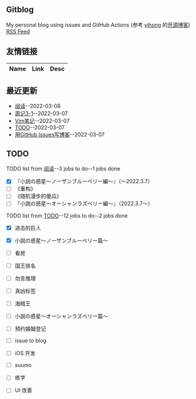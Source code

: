 ## Gitblog
My personal blog using issues and GitHub Actions (参考 [yihong](https://github.com/yihong0618) 的[开源博客](https://github.com/yihong0618/gitblog/issues/177))
[RSS Feed](https://raw.githubusercontent.com/wjianbo/blog-data/main/feed.xml)
## 友情链接
| Name | Link | Desc | 
 | ---- | ---- | ---- |
## 最近更新
- [阅读](https://github.com/wjianbo/blog-data/issues/5)--2022-03-08
- [周记3-1](https://github.com/wjianbo/blog-data/issues/4)--2022-03-07
- [Vim笔记](https://github.com/wjianbo/blog-data/issues/3)--2022-03-07
- [TODO](https://github.com/wjianbo/blog-data/issues/2)--2022-03-07
- [用GitHub Issues写博客](https://github.com/wjianbo/blog-data/issues/1)--2022-03-07
## TODO
TODO list from [阅读](https://github.com/wjianbo/blog-data/issues/5)--3 jobs to do--1 jobs done
- [x] 『小説の惑星〜ノーザンブルーベリー編～』（～2022.3.7）
- [ ] 《重构》
- [ ] 《随机漫步的傻瓜》
- [ ] 『小説の惑星〜オーシャンラズベリー編～』（2022.3.7〜）

TODO list from [TODO](https://github.com/wjianbo/blog-data/issues/2)--12 jobs to do--2 jobs done
- [x] 进击的巨人
- [x] 小説の惑星〜ノーザンブルーベリー篇〜
- [ ] 看房
- [ ] 国王排名
- [ ] 勿言推理
- [ ] 真凶标签
- [ ] 海贼王
- [ ] 小説の惑星〜オーシャンラズベリー篇〜
- [ ] 预约婚姻登记
- [ ] issue to blog
- [ ] iOS 开发
- [ ] suumo
- [ ] 练字
- [ ] UI 改善


